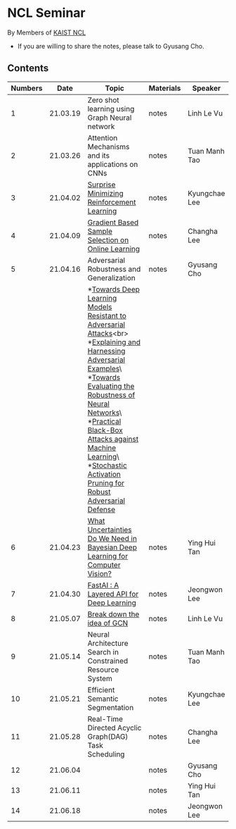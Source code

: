 # NCL Seminar

By Members of [KAIST NCL](http://ncl.kaist.ac.kr)

* If you are willing to share the notes, please talk to Gyusang Cho.


## Contents

Numbers|Date|Topic|Materials| Speaker
-------|-------|------|-------|-----
1|21.03.19|Zero shot learning using Graph Neural network|notes| Linh Le Vu
2|21.03.26|Attention Mechanisms and its applications on CNNs|notes| Tuan Manh Tao 
3|21.04.02|[Surprise Minimizing Reinforcement Learning](https://arxiv.org/pdf/1912.05510.pdf) |notes| Kyungchae Lee
4|21.04.09|[Gradient Based Sample Selection on Online Learning](https://arxiv.org/pdf/1903.08671.pdf)|notes| Changha Lee
5|21.04.16|Adversarial Robustness and Generalization|notes| Gyusang Cho
|||*[Towards Deep Learning Models Resistant to Adversarial Attacks](https://arxiv.org/pdf/1706.06083.pdf)<br\> *[Explaining and Harnessing Adversarial Examples](https://arxiv.org/pdf/1412.6572.pdf)\ *[Towards Evaluating the Robustness of Neural Networks]()\ *[Practical Black-Box Attacks against Machine Learning]()\ *[Stochastic Activation Pruning for Robust Adversarial Defense]()|
6|21.04.23| [What Uncertainties Do We Need in Bayesian Deep Learning for Computer Vision?](https://arxiv.org/pdf/1703.04977.pdf )|notes| Ying Hui Tan 
7|21.04.30|[FastAI : A Layered API for Deep Learning](https://www.mdpi.com/2078-2489/11/2/108/htm)|notes| Jeongwon Lee
8|21.05.07|[Break down the idea of GCN]()|notes| Linh Le Vu
9|21.05.14|Neural Architecture Search in Constrained Resource System|notes| Tuan Manh Tao 
10|21.05.21|Efficient Semantic Segmentation|notes| Kyungchae Lee
11|21.05.28|Real-Time Directed Acyclic Graph(DAG) Task Scheduling|notes| Changha Lee
12|21.06.04||notes| Gyusang Cho
13|21.06.11| |notes| Ying Hui Tan 
14|21.06.18||notes| Jeongwon Lee
